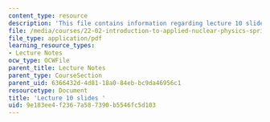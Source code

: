 ```yaml
---
content_type: resource
description: 'This file contains information regarding lecture 10 slides '
file: /media/courses/22-02-introduction-to-applied-nuclear-physics-spring-2012/9e183ee4f2367a587390b5546fc5d103_MIT22_02S12_lec10.pdf
file_type: application/pdf
learning_resource_types:
- Lecture Notes
ocw_type: OCWFile
parent_title: Lecture Notes
parent_type: CourseSection
parent_uid: 6366432d-4d81-18a0-84eb-bc9da46956c1
resourcetype: Document
title: 'Lecture 10 slides '
uid: 9e183ee4-f236-7a58-7390-b5546fc5d103
---
```

